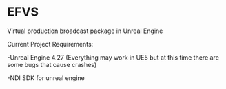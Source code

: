 # EFVS
Virtual production broadcast package in Unreal Engine

Current Project Requirements:


  -Unreal Engine 4.27 (Everything may work in UE5 but at this time there are some bugs that cause crashes)

  -NDI SDK for unreal engine
